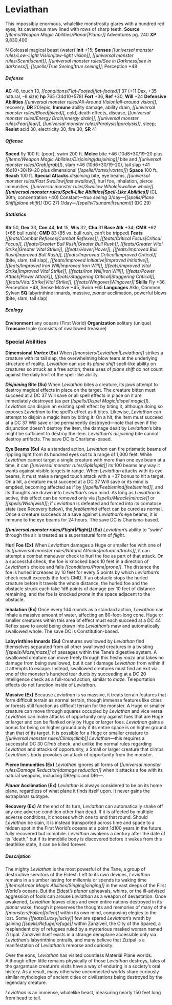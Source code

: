 ﻿---
cssclass: [monsters]
title1: Leviathan
desc_short: This impossibly enormous, whalelike monstrosity glares with a hundred
  red eyes, its cavernous maw lined with rows of sharp teeth.
title2: Leviathan
CR: 30
sources:
- name: Planar Adventures
  page: 240
  link: http://paizo.com/products/btpya1am
XP: 9830400
alignment: N
size: Colossal
type: magical beast
subtypes:
- water
initiative:
  bonus: 15
senses:
  low-light vision: true
  scent: true
  see in darkness: true
  true seeing: true
AC:
  AC: 48
  touch: 13
  flat_footed: 37
  components:
    dex: 11
    natural: 35
    size: -8
HP:
  HP: 765
  long: 34d10+578
saves:
  fort: 36
  ref: 30
  will: 24
defensive_abilities:
- all-around vision
- recovery
DR:
- amount: 20
  weakness: epic
immunities:
- ability damage
- ability drain
- bleed
- cold
- death effects
- disease
- energy drain
- fear
- paralysis
- sleep
resistances:
  acid: 30
  electricity: 30
  fire: 30
SR: 41
speeds:
  fly: 100
  fly_maneuverability: poor
  swim: 200
attacks:
  melee:
  - - text: bite +46 (10d8+30/19-20 plus disjoining bite and grab)
      entries:
      - - damage: 10d8+30
          crit_range: 19-20
        - effect: disjoining bite
        - effect: grab
      attack: bite
      bonus:
      - 46
    - text: slam +46 (10d6+30/19-20)
      entries:
      - - damage: 10d6+30
          crit_range: 19-20
      attack: slam
      bonus:
      - 46
    - text: tail slap +41 (6d10+30/19-20 plus dimensional vortex)
      entries:
      - - damage: 6d10+30
          crit_range: 19-20
        - effect: dimensional vortex
      attack: tail slap
      bonus:
      - 41
  special:
  - disjoining bite
  - eye beams
  - fast swallow
  - hurl foe
  - inhalation
  - pierce immunities
  - swallow whole
space: 100
reach: 100
spell_like_abilities:
  entries:
  - name: true seeing
    source: default
    freq: Constant
  - name: plane shift
    source: default
    freq: 3/day
    DC: 27
  - name: tsunami
    source: default
    freq: 1/day
    DC: 29
  sources:
  - name: default
    CL: 30
    concentration: 40
ability_scores:
  STR: 50
  DEX: 33
  CON: 44
  INT: 15
  WIS: 32
  CHA: 31
BAB: 34
CMB: 62
CMB_other: +66 bull rush
CMD: 83
CMD_other: 85 vs. bull rush, can't be tripped
feats:
- name: Combat Reflexes
- name: Critical Focus
- name: Greater Bull Rush
- name: Greater Vital Strike
- name: Hover
- name: Improved Bull Rush
- name: Improved Critical (bite)
- name: Improved Critical (slam)
- name: Improved Critical (tail slap)
- name: Improved Initiative
- name: Improved Iron Will
- name: Improved Vital Strike
- name: Iron Will
- name: Power Attack
- name: Staggering Critical
- name: Vital Strike
- name: Wingover
skills:
  Fly: 36
  Perception: 48
  Sense Motive: 45
  Swim: 65
languages:
- Aklo
- Common
- Sylvan
special_qualities:
- labyrinthine innards
- massive
- planar acclimation
- powerful blows (bite, slam, tail slap)
ecology:
  environment: any oceans (First World)
  organization: solitary (unique)
  treasure_type: triple
  treasure:
  - consists of swallowed treasure
special_abilities:
  Dimensional Vortex (Su): When Leviathan strikes a creature with its tail slap, the
    overwhelming blow tears at the underlying structure of reality. Leviathan can
    use its plane shift spell-like ability on creatures so struck as a free action;
    these uses of plane shift do not count against the daily limit of the spell-like
    ability.
  Disjoining Bite (Su): When Leviathan bites a creature, its jaws attempt to destroy
    magical effects in place on the target. The creature bitten must succeed at a
    DC 37 Will save or all spell effects in place on it are immediately destroyed
    (as per dispel magic). Leviathan can disjoin an existing spell effect by biting
    it, although doing so exposes Leviathan to the spell's effect as it bites. Likewise,
    Leviathan can attempt to disjoin a magic item by biting it. On a hit, the item
    must succeed at a DC 37 Will save or be permanently destroyed-note that even if
    the disjunction doesn't destroy the item, the damage dealt by Leviathan's bite
    might be sufficient to destroy the item. Leviathan's disjoining bite cannot destroy
    artifacts. The save DC is Charisma-based.
  Eye Beams (Su): As a standard action, Leviathan can fire prismatic beams of rippling
    light from its hundred eyes out to a range of 1,000 feet. While Leviathan cannot
    target a single creature with more than one eye beam at a time, it can split its
    100 beams any way it wants against visible targets in range. When Leviathan attacks
    with its eye beams, it must make a ranged touch attack with a +37 bonus to hit
    a target. On a hit, a creature must succeed at a DC 37 Will save or its mind is
    emptied, becoming affected as if by feeblemind, and its thoughts are drawn into
    Leviathan's own mind. As long as Leviathan is active, this effect can be removed
    only via miracle or wish; if Leviathan is defeated and forced into its comatose
    state (see Recovery below), the feeblemind effect can be cured as normal. Once
    a creature succeeds at a save against Leviathan's eye beams, it is immune to the
    eye beams for 24 hours. The save DC is Charisma-based.
  Flight (Su): Leviathan's ability to “swim” through the air is treated as a supernatural
    form of flight.
  Hurl Foe (Ex): When Leviathan damages a Huge or smaller foe with one of its natural
    attacks, it can attempt a combat maneuver check to hurl the foe as part of that
    attack. On a successful check, the foe is knocked back 10 feet in a direction
    of Leviathan's choice and falls prone. The distance the foe is hurled increases
    by 10 feet for every 5 points by which Leviathan's check result exceeds the foe's
    CMD. If an obstacle stops the hurled creature before it travels the whole distance,
    the hurled foe and the obstacle struck each take 1d6 points of damage per 10 feet
    of distance remaining, and the foe is knocked prone in the space adjacent to the
    obstacle.
  Inhalation (Ex): Once every 1d4 rounds as a standard action, Leviathan can inhale
    a massive amount of water, affecting an 80-foot-long cone. Huge or smaller creatures
    within this area of effect must each succeed at a DC 44 Reflex save to avoid being
    drawn into Leviathan's maw and automatically swallowed whole. The save DC is Constitution-based.
  Labyrinthine Innards (Su): Creatures swallowed by Leviathan find themselves separated
    from all other swallowed creatures in a twisting maze of passages within the Tane's
    digestive system. A swallowed creature can move freely through this fleshy maze
    and takes no damage from being swallowed, but it can't damage Leviathan from within
    if it attempts to escape. Instead, swallowed creatures must find an exit via one
    of the monster's hundred tear ducts by succeeding at a DC 20 Intelligence check
    as a full-round action, similar to maze. Teleportation effects do not function
    inside of Leviathan.
  Massive (Ex): Because Leviathan is so massive, it treats terrain features that form
    difficult terrain as normal terrain, though immense features like cities or forests
    still function as difficult terrain for the monster. A Huge or smaller creature
    can move through squares occupied by Leviathan and vice versa. Leviathan can make
    attacks of opportunity only against foes that are Huge or larger and can be flanked
    only by Huge or larger foes. Leviathan gains a bonus for being on higher ground
    only if its entire space is on higher ground than that of its target. It is possible
    for a Huge or smaller creature to climb Leviathan-this requires a successful DC
    30 Climb check, and unlike the normal rules regarding Leviathan and attacks of
    opportunity, a Small or larger creature that climbs Leviathan's body provokes
    an attack of opportunity from the monster.
  Pierce Immunities (Ex): Leviathan ignores all forms of damage reduction when it
    attacks a foe with its natural weapons, including DR/epic and DR/-.
  Planar Acclimation (Ex): Leviathan is always considered to be on its home plane,
    regardless of what plane it finds itself upon. It never gains the extraplanar
    subtype.
  Recovery (Ex): At the end of its turn, Leviathan can automatically shake off any
    one adverse condition other than dead. If it is affected by multiple adverse conditions,
    it chooses which one to end that round. Should Leviathan be slain, it is instead
    transported across time and space to a hidden spot in the First World's oceans
    at a point 1d100 years in the future, fully recovered but immobile. Leviathan
    awakens a century after the date of its “death,” but if its immobile body is discovered
    before it wakes from this deathlike state, it can be killed forever.
desc_long: |-
  The mighty Leviathan is the most powerful of the Tane, a group of destructive servitors of the Eldest. Left to its own devices, Leviathan remains in a slumber lasting for millennia or spends its waking time singing in the vast deeps of the First World's oceans. But the Eldest's planar upheavals, whims, or the ill-advised aggression of fools can arouse Leviathan as a weapon of devastation. Once awakened, Leviathan leaves cities and even entire nations destroyed in its planar wake, though it preserves the thoughts and memories of many of the fallen within its own mind, composing elegies to the lost. Some lucky few are spared Leviathan's wrath by gaining refuge within Zanziveil, the City of the Spared, a resplendent city of refugees ruled by a mysterious masked woman named Zizipal. Zanziveil itself exists in a strange demiplane accessible only via Leviathan's labyrinthine entrails, and many believe that Zizipal is a manifestation of Leviathan's remorse and curiosity.

   Over the eons, Leviathan has visited countless Material Plane worlds. Although often little remains physically of those Leviathan destroys, tales of the gargantuan creature's visits have a way of enduring in a society's oral history. As a result, many otherwise unconnected worlds share curiously similar mythologies of ancient cities or civilizations being destroyed by the legendary creature.

   Leviathan is an immense, whalelike beast, measuring nearly 150 feet long from head to tail.

---

# Leviathan
This impossibly enormous, whalelike monstrosity glares with a hundred red eyes, its cavernous maw lined with rows of sharp teeth.
**Source** _[[items/Weapon Magic Abilities/Planar|Planar]]_ Adventures pg. 240
**XP** 9,830,400

N Colossal magical beast (water)
**Init** +15; **Senses** _[[universal monster rules/Low-Light Vision|low-light vision]]_, _[[universal monster rules/Scent|scent]]_, _[[universal monster rules/See in Darkness|see in darkness]]_, _[[spells/True Seeing|true seeing]]_; Perception +48

##### Defense

**AC** 48, touch 13, _[[conditions/Flat-Footed|flat-footed]]_ 37 (+11 Dex, +35 natural, –8 size)
**hp** 765 (34d10+578)
**Fort** +36, **Ref** +30, **Will** +24
**Defensive Abilities** _[[universal monster rules/All-Around Vision|all-around vision]]_, recovery; **DR** 20/epic; **Immune** ability damage, ability drain, _[[universal monster rules/Bleed|bleed]]_, cold, death effects, disease, _[[universal monster rules/Energy Drain|energy drain]]_, _[[universal monster rules/Fear|fear]]_, _[[universal monster rules/Paralysis|paralysis]]_, sleep; **Resist** acid 30, electricity 30, fire 30; **SR** 41

##### Offense
**Speed** fly 100 ft. (poor), swim 200 ft.
**Melee** bite +46 (10d8+30/19–20 plus _[[items/Weapon Magic Abilities/Disjoining|disjoining]]_ bite and _[[universal monster rules/Grab|grab]]_), slam +46 (10d6+30/19–20), tail slap +41 (6d10+30/19–20 plus dimensional _[[spells/Vortex|vortex]]_)
**Space** 100 ft., **Reach** 100 ft.
**Special Attacks** _disjoining_ bite, eye beams, _[[universal monster rules/Fast Swallow|fast swallow]]_, hurl foe, inhalation, pierce immunities, _[[universal monster rules/Swallow Whole|swallow whole]]_
**_[[universal monster rules/Spell-Like Abilities|Spell-Like Abilities]]_** (CL 30th; concentration +40)
Constant—_true seeing_
3/day—_[[spells/Plane Shift|plane shift]]_ (DC 27)
1/day—_[[spells/Tsunami|tsunami]]_ (DC 29)

##### Statistics
**Str** 50, **Dex** 33, **Con** 44, **Int** 15, **Wis** 32, **Cha** 31
**Base Atk** +34; **CMB** +62 (+66 bull rush); **CMD** 83 (85 vs. bull rush, can’t be tripped)
**Feats** _[[feats/Combat Reflexes|Combat Reflexes]]_, _[[feats/Critical Focus|Critical Focus]]_, _[[feats/Greater Bull Rush|Greater Bull Rush]]_, _[[feats/Greater Vital Strike|Greater Vital Strike]]_, _[[feats/Hover|Hover]]_, _[[feats/Improved Bull Rush|Improved Bull Rush]]_, _[[feats/Improved Critical|Improved Critical]]_ (bite, slam, tail slap), _[[feats/Improved Initiative|Improved Initiative]]_, _[[feats/Improved Iron Will|Improved Iron Will]]_, _[[feats/Improved Vital Strike|Improved Vital Strike]]_, _[[feats/Iron Will|Iron Will]]_, _[[feats/Power Attack|Power Attack]]_, _[[feats/Staggering Critical|Staggering Critical]]_, _[[feats/Vital Strike|Vital Strike]]_, _[[feats/Wingover|Wingover]]_
**Skills** Fly +36, Perception +48, Sense Motive +45, Swim +65
**Languages** Aklo, Common, Sylvan
**SQ** labyrinthine innards, massive, _planar_ acclimation, powerful blows (bite, slam, tail slap)

##### Ecology

**Environment** any oceans (First World)
**Organization** solitary (unique)
**Treasure** triple (consists of swallowed treasure)

### Special Abilities

**Dimensional _Vortex_ (Su)** When _[[monsters/Leviathan|Leviathan]]_ strikes a creature with its tail slap, the overwhelming blow tears at the underlying structure of reality. _Leviathan_ can use its _plane shift_ spell-like ability on creatures so struck as a free action; these uses of _plane shift_ do not count against the daily limit of the spell-like ability.

**_Disjoining_ Bite (Su)** When _Leviathan_ bites a creature, its jaws attempt to destroy magical effects in place on the target. The creature bitten must succeed at a DC 37 Will save or all spell effects in place on it are immediately destroyed (as per _[[spells/Dispel Magic|dispel magic]]_). _Leviathan_ can disjoin an existing spell effect by biting it, although doing so exposes _Leviathan_ to the spell’s effect as it bites. Likewise, _Leviathan_ can attempt to disjoin a magic item by biting it. On a hit, the item must succeed at a DC 37 Will save or be permanently destroyed—note that even if the disjunction doesn’t destroy the item, the damage dealt by _Leviathan_’s bite might be sufficient to destroy the item. _Leviathan_’s _disjoining_ bite cannot destroy artifacts. The save DC is Charisma-based.

**Eye Beams (Su)** As a standard action, _Leviathan_ can fire prismatic beams of rippling light from its hundred eyes out to a range of 1,000 feet. While _Leviathan_ cannot target a single creature with more than one eye beam at a time, it can _[[universal monster rules/Split|split]]_ its 100 beams any way it wants against visible targets in range. When _Leviathan_ attacks with its eye beams, it must make a ranged touch attack with a +37 bonus to hit a target. On a hit, a creature must succeed at a DC 37 Will save or its mind is emptied, becoming affected as if by _[[spells/Feeblemind|feeblemind]]_, and its thoughts are drawn into _Leviathan_’s own mind. As long as _Leviathan_ is active, this effect can be removed only via _[[spells/Miracle|miracle]]_ or _[[spells/Wish|wish]]_; if _Leviathan_ is defeated and forced into its comatose state (see Recovery below), the _feeblemind_ effect can be cured as normal. Once a creature succeeds at a save against _Leviathan_’s eye beams, it is immune to the eye beams for 24 hours. The save DC is Charisma-based.

**_[[universal monster rules/Flight|Flight]]_ (Su)** _Leviathan_’s ability to “swim” through the air is treated as a supernatural form of _flight_.

**Hurl Foe (Ex)** When _Leviathan_ damages a Huge or smaller foe with one of its _[[universal monster rules/Natural Attacks|natural attacks]]_, it can attempt a combat maneuver check to hurl the foe as part of that attack. On a successful check, the foe is knocked back 10 feet in a direction of _Leviathan_’s choice and falls _[[conditions/Prone|prone]]_. The distance the foe is hurled increases by 10 feet for every 5 points by which _Leviathan_’s check result exceeds the foe’s CMD. If an obstacle stops the hurled creature before it travels the whole distance, the hurled foe and the obstacle struck each take 1d6 points of damage per 10 feet of distance remaining, and the foe is knocked _prone_ in the space adjacent to the obstacle.

**Inhalation (Ex)** Once every 1d4 rounds as a standard action, _Leviathan_ can inhale a massive amount of water, affecting an 80-foot-long cone. Huge or smaller creatures within this area of effect must each succeed at a DC 44 Reflex save to avoid being drawn into _Leviathan_’s maw and automatically swallowed whole. The save DC is Constitution-based.

**Labyrinthine Innards (Su)** Creatures swallowed by _Leviathan_ find themselves separated from all other swallowed creatures in a twisting _[[spells/Maze|maze]]_ of passages within the Tane’s digestive system. A swallowed creature can move freely through this fleshy _maze_ and takes no damage from being swallowed, but it can’t damage _Leviathan_ from within if it attempts to escape. Instead, swallowed creatures must find an exit via one of the monster’s hundred tear ducts by succeeding at a DC 20 Intelligence check as a full-round action, similar to _maze_. Teleportation effects do not function inside of _Leviathan_.

**Massive (Ex)** Because _Leviathan_ is so massive, it treats terrain features that form difficult terrain as normal terrain, though immense features like cities or forests still function as difficult terrain for the monster. A Huge or smaller creature can move through squares occupied by _Leviathan_ and vice versa. _Leviathan_ can make attacks of opportunity only against foes that are Huge or larger and can be flanked only by Huge or larger foes. _Leviathan_ gains a bonus for being on higher ground only if its entire space is on higher ground than that of its target. It is possible for a Huge or smaller creature to _[[universal monster rules/Climb|climb]]_ _Leviathan_—this requires a successful DC 30 _Climb_ check, and unlike the normal rules regarding _Leviathan_ and attacks of opportunity, a Small or larger creature that climbs _Leviathan_’s body provokes an attack of opportunity from the monster.

**Pierce Immunities (Ex)** _Leviathan_ ignores all forms of _[[universal monster rules/Damage Reduction|damage reduction]]_ when it attacks a foe with its natural weapons, including DR/epic and DR/—.

**_Planar_ Acclimation (Ex)** _Leviathan_ is always considered to be on its home plane, regardless of what plane it finds itself upon. It never gains the extraplanar subtype.

**Recovery (Ex)** At the end of its turn, _Leviathan_ can automatically shake off any one adverse condition other than dead. If it is affected by multiple adverse conditions, it chooses which one to end that round. Should _Leviathan_ be slain, it is instead transported across time and space to a hidden spot in the First World’s oceans at a point 1d100 years in the future, fully recovered but immobile. _Leviathan_ awakens a century after the date of its “death,” but if its immobile body is discovered before it wakes from this deathlike state, it can be killed forever.

##### Description

The mighty _Leviathan_ is the most powerful of the Tane, a group of destructive servitors of the Eldest. Left to its own devices, _Leviathan_ remains in a slumber lasting for millennia or spends its waking time _[[items/Armor Magic Abilities/Singing|singing]]_ in the vast deeps of the First World’s oceans. But the Eldest’s _planar_ upheavals, whims, or the ill-advised aggression of fools can arouse _Leviathan_ as a weapon of devastation. Once awakened, _Leviathan_ leaves cities and even entire nations destroyed in its _planar_ wake, though it preserves the thoughts and memories of many of the _[[monsters/Fallen|fallen]]_ within its own mind, composing elegies to the lost. Some _[[feats/Lucky|lucky]]_ few are spared _Leviathan_’s wrath by gaining _[[spells/Refuge|refuge]]_ within Zanziveil, the City of the Spared, a resplendent city of refugees ruled by a mysterious masked woman named Zizipal. Zanziveil itself exists in a strange demiplane accessible only via _Leviathan_’s labyrinthine entrails, and many believe that Zizipal is a manifestation of _Leviathan_’s remorse and curiosity.

Over the eons, _Leviathan_ has visited countless Material Plane worlds. Although often little remains physically of those _Leviathan_ destroys, tales of the gargantuan creature’s visits have a way of enduring in a society’s oral history. As a result, many otherwise unconnected worlds share curiously similar mythologies of ancient cities or civilizations being destroyed by the legendary creature.

_Leviathan_ is an immense, whalelike beast, measuring nearly 150 feet long from head to tail.